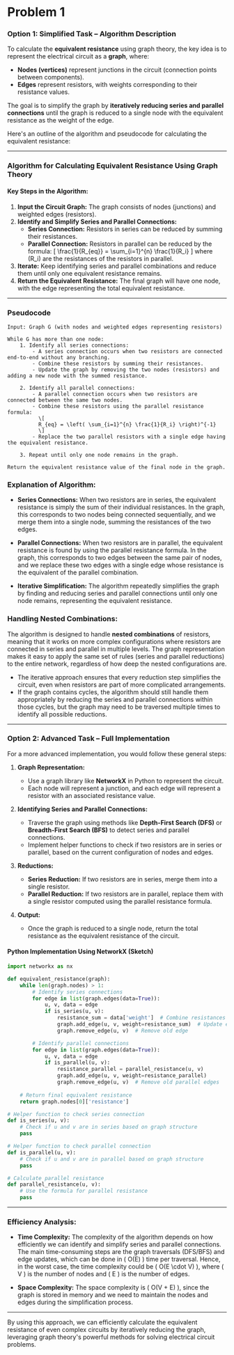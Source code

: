 # Problem 1

### Option 1: Simplified Task – Algorithm Description

To calculate the **equivalent resistance** using graph theory, the key idea is to represent the electrical circuit as a **graph**, where:
- **Nodes (vertices)** represent junctions in the circuit (connection points between components).
- **Edges** represent resistors, with weights corresponding to their resistance values.

The goal is to simplify the graph by **iteratively reducing series and parallel connections** until the graph is reduced to a single node with the equivalent resistance as the weight of the edge.

Here's an outline of the algorithm and pseudocode for calculating the equivalent resistance:

---

### **Algorithm for Calculating Equivalent Resistance Using Graph Theory**

#### **Key Steps in the Algorithm:**
1. **Input the Circuit Graph:** The graph consists of nodes (junctions) and weighted edges (resistors).
2. **Identify and Simplify Series and Parallel Connections:**
   - **Series Connection:** Resistors in series can be reduced by summing their resistances.
   - **Parallel Connection:** Resistors in parallel can be reduced by the formula:
     \[
     \frac{1}{R_{eq}} = \sum_{i=1}^{n} \frac{1}{R_i}
     \]
   where \(R_i\) are the resistances of the resistors in parallel.
3. **Iterate:** Keep identifying series and parallel combinations and reduce them until only one equivalent resistance remains.
4. **Return the Equivalent Resistance:** The final graph will have one node, with the edge representing the total equivalent resistance.

---

### **Pseudocode**

```plaintext
Input: Graph G (with nodes and weighted edges representing resistors)

While G has more than one node:
    1. Identify all series connections:
        - A series connection occurs when two resistors are connected end-to-end without any branching. 
        - Combine these resistors by summing their resistances.
        - Update the graph by removing the two nodes (resistors) and adding a new node with the summed resistance.
    
    2. Identify all parallel connections:
        - A parallel connection occurs when two resistors are connected between the same two nodes.
        - Combine these resistors using the parallel resistance formula:
          \[
          R_{eq} = \left( \sum_{i=1}^{n} \frac{1}{R_i} \right)^{-1}
          \]
        - Replace the two parallel resistors with a single edge having the equivalent resistance.
    
    3. Repeat until only one node remains in the graph.

Return the equivalent resistance value of the final node in the graph.
```

### **Explanation of Algorithm:**

- **Series Connections:** When two resistors are in series, the equivalent resistance is simply the sum of their individual resistances. In the graph, this corresponds to two nodes being connected sequentially, and we merge them into a single node, summing the resistances of the two edges.
  
- **Parallel Connections:** When two resistors are in parallel, the equivalent resistance is found by using the parallel resistance formula. In the graph, this corresponds to two edges between the same pair of nodes, and we replace these two edges with a single edge whose resistance is the equivalent of the parallel combination.

- **Iterative Simplification:** The algorithm repeatedly simplifies the graph by finding and reducing series and parallel connections until only one node remains, representing the equivalent resistance.

### **Handling Nested Combinations:**

The algorithm is designed to handle **nested combinations** of resistors, meaning that it works on more complex configurations where resistors are connected in series and parallel in multiple levels. The graph representation makes it easy to apply the same set of rules (series and parallel reductions) to the entire network, regardless of how deep the nested configurations are.

- The iterative approach ensures that every reduction step simplifies the circuit, even when resistors are part of more complicated arrangements.
- If the graph contains cycles, the algorithm should still handle them appropriately by reducing the series and parallel connections within those cycles, but the graph may need to be traversed multiple times to identify all possible reductions.

---

### **Option 2: Advanced Task – Full Implementation**

For a more advanced implementation, you would follow these general steps:

1. **Graph Representation:**
   - Use a graph library like **NetworkX** in Python to represent the circuit.
   - Each node will represent a junction, and each edge will represent a resistor with an associated resistance value.

2. **Identifying Series and Parallel Connections:**
   - Traverse the graph using methods like **Depth-First Search (DFS)** or **Breadth-First Search (BFS)** to detect series and parallel connections.
   - Implement helper functions to check if two resistors are in series or parallel, based on the current configuration of nodes and edges.

3. **Reductions:**
   - **Series Reduction:** If two resistors are in series, merge them into a single resistor.
   - **Parallel Reduction:** If two resistors are in parallel, replace them with a single resistor computed using the parallel resistance formula.

4. **Output:**
   - Once the graph is reduced to a single node, return the total resistance as the equivalent resistance of the circuit.

#### **Python Implementation Using NetworkX (Sketch)**

```python
import networkx as nx

def equivalent_resistance(graph):
    while len(graph.nodes) > 1:
        # Identify series connections
        for edge in list(graph.edges(data=True)):
            u, v, data = edge
            if is_series(u, v):
                resistance_sum = data['weight']  # Combine resistances
                graph.add_edge(u, v, weight=resistance_sum)  # Update edge
                graph.remove_edge(u, v)  # Remove old edge

        # Identify parallel connections
        for edge in list(graph.edges(data=True)):
            u, v, data = edge
            if is_parallel(u, v):
                resistance_parallel = parallel_resistance(u, v)
                graph.add_edge(u, v, weight=resistance_parallel)
                graph.remove_edge(u, v)  # Remove old parallel edges
    
    # Return final equivalent resistance
    return graph.nodes[0]['resistance']

# Helper function to check series connection
def is_series(u, v):
    # Check if u and v are in series based on graph structure
    pass

# Helper function to check parallel connection
def is_parallel(u, v):
    # Check if u and v are in parallel based on graph structure
    pass

# Calculate parallel resistance
def parallel_resistance(u, v):
    # Use the formula for parallel resistance
    pass
```

---

### **Efficiency Analysis:**

- **Time Complexity:** The complexity of the algorithm depends on how efficiently we can identify and simplify series and parallel connections. The main time-consuming steps are the graph traversals (DFS/BFS) and edge updates, which can be done in \( O(E) \) time per traversal. Hence, in the worst case, the time complexity could be \( O(E \cdot V) \), where \( V \) is the number of nodes and \( E \) is the number of edges.

- **Space Complexity:** The space complexity is \( O(V + E) \), since the graph is stored in memory and we need to maintain the nodes and edges during the simplification process.

---

By using this approach, we can efficiently calculate the equivalent resistance of even complex circuits by iteratively reducing the graph, leveraging graph theory's powerful methods for solving electrical circuit problems.